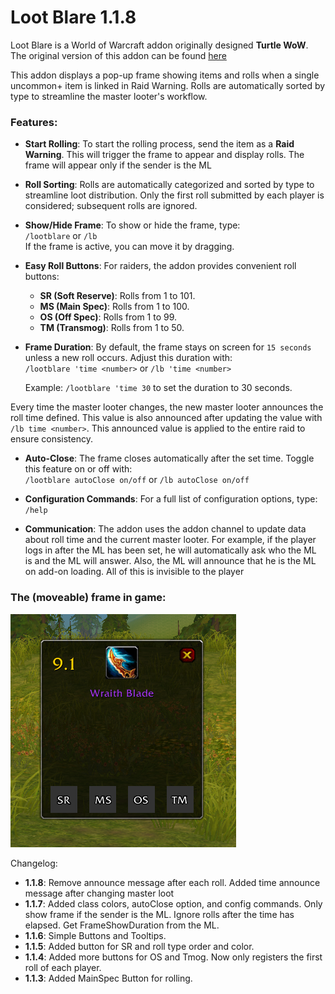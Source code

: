 # Loot Blare 1.1.8

Loot Blare is a World of Warcraft addon originally designed **Turtle WoW**. The original version of this addon can be found [here](https://github.com/MarcelineVQ/LootBlare)

This addon displays a pop-up frame showing items and rolls when a single uncommon+ item is linked in Raid Warning. Rolls are automatically sorted by type to streamline the master looter's workflow.

### Features:

- **Start Rolling**: To start the rolling process, send the item as a **Raid Warning**. This will trigger the frame to appear and display rolls. The frame will appear only if the sender is the ML

- **Roll Sorting**: Rolls are automatically categorized and sorted by type to streamline loot distribution. Only the first roll submitted by each player is considered; subsequent rolls are ignored.

- **Show/Hide Frame**: To show or hide the frame, type:  
  `/lootblare` or `/lb`  
  If the frame is active, you can move it by dragging.

- **Easy Roll Buttons**: For raiders, the addon provides convenient roll buttons:

  - **SR (Soft Reserve)**: Rolls from 1 to 101.
  - **MS (Main Spec)**: Rolls from 1 to 100.
  - **OS (Off Spec)**: Rolls from 1 to 99.
  - **TM (Transmog)**: Rolls from 1 to 50.

- **Frame Duration**: By default, the frame stays on screen for `15 seconds` unless a new roll occurs. Adjust this duration with:  
  `/lootblare 'time <number>` or `/lb 'time <number>`

  Example: `/lootblare 'time 30` to set the duration to 30 seconds.

Every time the master looter changes, the new master looter announces the roll time defined. This value is also announced after updating the value with `/lb time <number>`. This announced value is applied to the entire raid to ensure consistency.

- **Auto-Close**: The frame closes automatically after the set time. Toggle this feature on or off with:  
  `/lootblare autoClose on/off` or `/lb autoClose on/off`

- **Configuration Commands**: For a full list of configuration options, type:  
  `/help`

- **Communication**: The addon uses the addon channel to update data about roll time and the current master looter. For example, if the player logs in after the ML has been set, he will automatically ask who the ML is and the ML will answer. Also, the ML will announce that he is the ML on add-on loading. All of this is invisible to the player

### The (moveable) frame in game:

![LootBlare Frame](./lootblareframe.png)

Changelog:

- **1.1.8**: Remove announce message after each roll. Added time announce message after changing master loot
- **1.1.7**: Added class colors, autoClose option, and config commands. Only show frame if the sender is the ML. Ignore rolls after the time has elapsed. Get FrameShowDuration from the ML.
- **1.1.6**: Simple Buttons and Tooltips.
- **1.1.5**: Added button for SR and roll type order and color.
- **1.1.4**: Added more buttons for OS and Tmog. Now only registers the first roll of each player.
- **1.1.3**: Added MainSpec Button for rolling.
